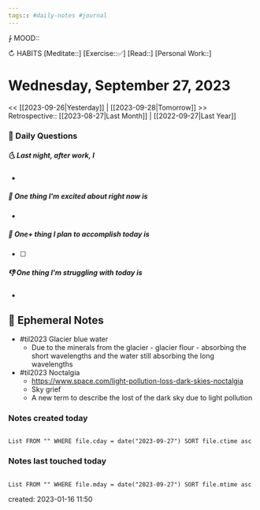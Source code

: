 ```yaml
---
tags:: #daily-notes #journal
---
```


⨑ MOOD::

↻ HABITS
[Meditate::]
[Exercise::✅]
[Read::]
[Personal Work::]

# Wednesday, September 27, 2023

\<\< [[2023-09-26|Yesterday]] | [[2023-09-28|Tomorrow]] >>
Retrospective:: [[2023-08-27|Last Month]] | [[2022-09-27|Last Year]]

### 📅 Daily Questions

##### 🌜 Last night, after work, I

-

##### 🙌 One thing I'm excited about right now is

-

##### 🚀 One+ thing I plan to accomplish today is

- [ ]

##### 👎 One thing I'm struggling with today is

-

## 📝 Ephemeral Notes

- #til2023 Glacier blue water
	- Due to the minerals from the glacier - glacier flour - absorbing the short wavelengths and the water still absorbing the long wavelengths
- #til2023 Noctalgia
	- https://www.space.com/light-pollution-loss-dark-skies-noctalgia
	- Sky grief
	- A new term to describe the lost of the dark sky due to light pollution

### Notes created today

```dataview

List FROM "" WHERE file.cday = date("2023-09-27") SORT file.ctime asc

```

### Notes last touched today

```dataview

List FROM "" WHERE file.mday = date("2023-09-27") SORT file.mtime asc

```

created: 2023-01-16 11:50
